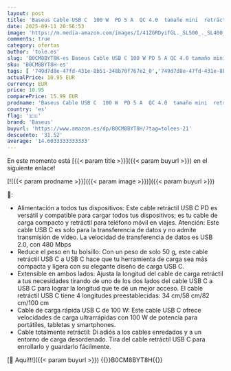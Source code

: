 ```yaml
---
layout: post
title: 'Baseus Cable USB C  100 W  PD 5 A  QC 4.0  tamaño mini  retráctil  cable de carga rápida USB C a USB C  cable de carga preestablecido USB C de 4 niveles para iPhone 15  Samsung iPad  fácil de guardar'
date: 2025-09-11 20:56:53
image: 'https://m.media-amazon.com/images/I/41ZGRDyifGL._SL500_._SL400_.jpg'
comments: true
category: ofertas
author: 'tole.es'
slug: 'B0CM8BYT8H-es Baseus Cable USB C 100 W PD 5 A QC 4.0 tamaño mini...'
sku: 'B0CM8BYT8H-es'
tags: [ '749d7d8e-47fd-431e-8b51-348b70f767e2_0','749d7d8e-47fd-431e-8b51-348b70f767e2_6901','Accesorios','Arborist Merchandising Root','Cables USB','Cables y accesorios','Cables y conectores','Electrónica','Informática','Self Service','Special Features Stores','Top Brands Tech Peripherals','Top Brands Tech Selection','baseus','ipad','iphone','🇪🇸', ]
actualPrice: 10.95 EUR
currency: EUR
price: 10.95
comparePrice: 15.99 EUR
prodname: 'Baseus Cable USB C  100 W  PD 5 A  QC 4.0  tamaño mini  retráctil  cable de carga rápida USB C a USB C  cable de carga preestablecido USB C de 4 niveles para iPhone 15  Samsung iPad  fácil de guardar'
country: 'es'
flag: '🇪🇸'
brand: 'Baseus'
buyurl: 'https://www.amazon.es/dp/B0CM8BYT8H/?tag=tolees-21'
descuento: '31.52'
average: '14.6033333333333'
---
```


En este momento está [{{< param title >}}]({{< param buyurl >}}) en el siguiente enlace!

[![{{< param prodname >}}]({{< param image >}})]({{< param buyurl >}})

🔎:

- Alimentación a todos tus dispositivos: Este cable retráctil USB C PD es versátil y compatible para cargar todos tus dispositivos; es tu cable de carga compacto y retráctil para teléfono móvil en viajes. Atención: Este cable USB C es solo para la transferencia de datos y no admite transmisión de vídeo. La velocidad de transferencia de datos es USB 2.0, con 480 Mbps
- Reduce el peso en tu bolsillo: Con un peso de solo 50 g, este cable retráctil USB C a USB C hace que tu herramienta de carga sea más compacta y ligera con su elegante diseño de carga USB C.
- Extensible en ambos lados: Ajusta la longitud del cable de carga retráctil a tus necesidades tirando de uno de los dos lados del cable USB C a USB C para lograr la longitud que te dé un mejor acceso. El cable retráctil USB C tiene 4 longitudes preestablecidas: 34 cm/58 cm/82 cm/100 cm
- Cable de carga rápida USB C de 100 W: Este cable USB C ofrece velocidades de carga ultrarrápidas con 100 W de potencia para portátiles, tabletas y smartphones.
- Cable totalmente retráctil: Di adiós a los cables enredados y a un entorno de carga desordenado. Tira del cable retráctil USB C para enrollarlo y guardarlo fácilmente.

[🛒 Aquí!!!]({{< param buyurl >}})
{{<world>}}B0CM8BYT8H{{</world>}}
